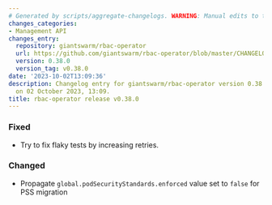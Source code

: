 ```yaml
---
# Generated by scripts/aggregate-changelogs. WARNING: Manual edits to this files will be overwritten.
changes_categories:
- Management API
changes_entry:
  repository: giantswarm/rbac-operator
  url: https://github.com/giantswarm/rbac-operator/blob/master/CHANGELOG.md#0380---2023-10-02
  version: 0.38.0
  version_tag: v0.38.0
date: '2023-10-02T13:09:36'
description: Changelog entry for giantswarm/rbac-operator version 0.38.0, published
  on 02 October 2023, 13:09.
title: rbac-operator release v0.38.0
---
```


### Fixed
- Try to fix flaky tests by increasing retries.
### Changed
- Propagate `global.podSecurityStandards.enforced` value set to `false` for PSS migration
